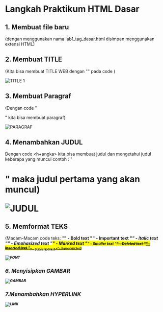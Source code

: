 # Langkah Praktikum HTML Dasar

## 1. Membuat file baru

(dengan menggunakan nama lab1_tag_dasar.html disimpan menggunakan extensi HTML)

## 2. Membuat TITLE

(Kita bisa membuat TITLE WEB dengan "<title> </title>" pada code )

![TITLE 1](https://user-images.githubusercontent.com/56239989/112272449-ca3b1580-8cae-11eb-8642-3da26074c6c7.jpg)

## 3. Membuat Paragraf

(Dengan code " <p> " kita bisa membuat paragraf)
  
![PARAGRAF](https://user-images.githubusercontent.com/56239989/112272571-f8b8f080-8cae-11eb-9236-084f1148d8ed.jpg)

## 4. Menambahkan JUDUL

Dengan code <h+angka> kita bisa membuat judul dan mengetahui judul keberapa yang muncul contoh : "<h1>" maka judul pertama yang akan muncul)
  
![JUDUL](https://user-images.githubusercontent.com/56239989/112272715-1f772700-8caf-11eb-9d5b-e7967dbc207e.jpg)

## 5. Memformat TEKS

(Macam-Macam code teks: 
"<b>" - Bold text
"<strong>" - Important text
"<i>" - Italic text
"<em>" - Emphasized text
"<mark>" - Marked text
"<small>" - Smaller text
"<del>" - Deleted text
"<ins>" - Inserted text
"<sub>" - Subscript text
"<sup>" - Superscript text)

![FONT](https://user-images.githubusercontent.com/56239989/112273068-81379100-8caf-11eb-9f39-f3d3d3d51c48.jpg)

## 6. Menyisipkan GAMBAR

![GAMBAR](https://user-images.githubusercontent.com/56239989/112273203-a88e5e00-8caf-11eb-8f1d-b3abbdbab56f.jpg)

## 7.Menambahkan HYPERLINK

![LINK](https://user-images.githubusercontent.com/56239989/112273374-dc698380-8caf-11eb-9f06-0e025514a6f9.jpg)
